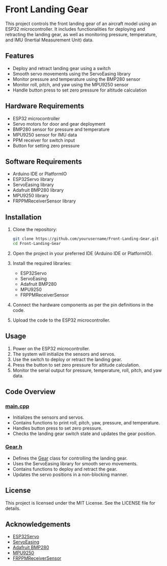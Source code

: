 # Front Landing Gear

This project controls the front landing gear of an aircraft model using an ESP32 microcontroller. It includes functionalities for deploying and retracting the landing gear, as well as monitoring pressure, temperature, and IMU (Inertial Measurement Unit) data.

## Features

- Deploy and retract landing gear using a switch
- Smooth servo movements using the ServoEasing library
- Monitor pressure and temperature using the BMP280 sensor
- Monitor roll, pitch, and yaw using the MPU9250 sensor
- Handle button press to set zero pressure for altitude calculation

## Hardware Requirements

- ESP32 microcontroller
- Servo motors for door and gear deployment
- BMP280 sensor for pressure and temperature
- MPU9250 sensor for IMU data
- PPM receiver for switch input
- Button for setting zero pressure

## Software Requirements

- Arduino IDE or PlatformIO
- ESP32Servo library
- ServoEasing library
- Adafruit BMP280 library
- MPU9250 library
- FRPPMReceiverSensor library

## Installation

1. Clone the repository:

   ```sh
   git clone https://github.com/yourusername/Front-Landing-Gear.git
   cd Front-Landing-Gear
   ```

2. Open the project in your preferred IDE (Arduino IDE or PlatformIO).

3. Install the required libraries:

   - ESP32Servo
   - ServoEasing
   - Adafruit BMP280
   - MPU9250
   - FRPPMReceiverSensor

4. Connect the hardware components as per the pin definitions in the code.

5. Upload the code to the ESP32 microcontroller.

## Usage

1. Power on the ESP32 microcontroller.
2. The system will initialize the sensors and servos.
3. Use the switch to deploy or retract the landing gear.
4. Press the button to set zero pressure for altitude calculation.
5. Monitor the serial output for pressure, temperature, roll, pitch, and yaw data.

## Code Overview

### [main.cpp](http://_vscodecontentref_/1)

- Initializes the sensors and servos.
- Contains functions to print roll, pitch, yaw, pressure, and temperature.
- Handles button press to set zero pressure.
- Checks the landing gear switch state and updates the gear position.

### [Gear.h](http://_vscodecontentref_/2)

- Defines the [Gear](http://_vscodecontentref_/3) class for controlling the landing gear.
- Uses the ServoEasing library for smooth servo movements.
- Contains functions to deploy and retract the gear.
- Updates the servo positions in a non-blocking manner.

## License

This project is licensed under the MIT License. See the LICENSE file for details.

## Acknowledgements

- [ESP32Servo](https://github.com/madhephaestus/ESP32Servo)
- [ServoEasing](https://github.com/ArminJo/ServoEasing)
- [Adafruit BMP280](https://github.com/adafruit/Adafruit_BMP280_Library)
- [MPU9250](https://github.com/bolderflight/MPU9250)
- [FRPPMReceiverSensor](https://github.com/yourusername/FRPPMReceiverSensor)
